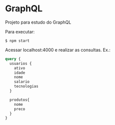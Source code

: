 # GraphQL
Projeto para estudo do GraphQL


Para executar:

```console
$ npm start
```

Acessar localhost:4000 e realizar as consultas. Ex.:

```graphql
query {
  usuarios {
    ativo
    idade
    nome
    salario
    tecnologias
  }

  produtos{
    nome
    preco
  }
}
```
